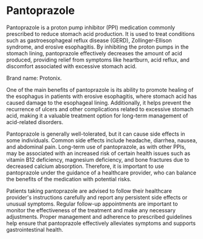 <!--
source: gpt-40
treats:  gastroesophageal reflux disease (GERD), Zollinger-Ellison syndrome, erosive esophagitis
brands: Protonix
tags: proton-pump-inhibitors treatments medications
-->

# Pantoprazole

Pantoprazole is a proton pump inhibitor (PPI) medication commonly prescribed to reduce stomach acid production. It is used to treat conditions such as gastroesophageal reflux disease (GERD), Zollinger-Ellison syndrome, and erosive esophagitis. By inhibiting the proton pumps in the stomach lining, pantoprazole effectively decreases the amount of acid produced, providing relief from symptoms like heartburn, acid reflux, and discomfort associated with excessive stomach acid.

Brand name: Protonix.

One of the main benefits of pantoprazole is its ability to promote healing of the esophagus in patients with erosive esophagitis, where stomach acid has caused damage to the esophageal lining. Additionally, it helps prevent the recurrence of ulcers and other complications related to excessive stomach acid, making it a valuable treatment option for long-term management of acid-related disorders.

Pantoprazole is generally well-tolerated, but it can cause side effects in some individuals. Common side effects include headache, diarrhea, nausea, and abdominal pain. Long-term use of pantoprazole, as with other PPIs, may be associated with an increased risk of certain health issues such as vitamin B12 deficiency, magnesium deficiency, and bone fractures due to decreased calcium absorption. Therefore, it is important to use pantoprazole under the guidance of a healthcare provider, who can balance the benefits of the medication with potential risks.

Patients taking pantoprazole are advised to follow their healthcare provider's instructions carefully and report any persistent side effects or unusual symptoms. Regular follow-up appointments are important to monitor the effectiveness of the treatment and make any necessary adjustments. Proper management and adherence to prescribed guidelines help ensure that pantoprazole effectively alleviates symptoms and supports gastrointestinal health.